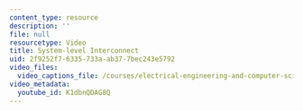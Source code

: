 ```yaml
---
content_type: resource
description: ''
file: null
resourcetype: Video
title: System-level Interconnect
uid: 2f9252f7-6335-733a-ab37-7bec243e5792
video_files:
  video_captions_file: /courses/electrical-engineering-and-computer-science/6-004-computation-structures-spring-2017/c20/c20s2/c20s2v5/system-level-interconnect-3-57-/K1dbnQDAG8Q.vtt
video_metadata:
  youtube_id: K1dbnQDAG8Q
---
```

